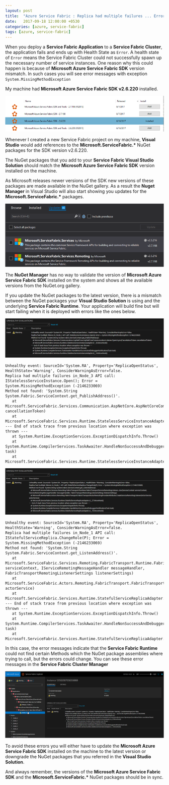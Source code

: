 ```yaml
---
layout: post
title:  "Azure Service Fabric : Replica had multiple failures ... Error = System.MissingMethodException (-2146233069)"
date:   2017-09-18 12:00:00 +0530
categories: [azure, service-fabric]
tags: [azure, service-fabric]
---
```


When you deploy a **Service Fabric Application** to a **Service Fabric Cluster**, the application fails and ends up with Health State as `Error`. A health state of `Error` means the Service Fabric Cluster could not successfully spawn up the necessary number of service instances. One reason why this could happen is because of **Microsoft Azure Service Fabric SDK** version mismatch. In such cases you will see error messages with exception `System.MissingMethodException`

My machine had **Microsoft Azure Service Fabric SDK v2.6.220** installed.

![Microsoft Azure Service Fabric SDK v2.6.220](/img/posts/post-2017-09-18-webpi.png)

Whenever I created a new Service Fabric project on my machine, **Visual Studio** would add references to the __Microsoft.ServiceFabric.*__ NuGet packages for the SDK version v2.6.220.

The NuGet packages that you add to your **Service Fabric Visual Studio Solution** should match the **Microsoft Azure Service Fabric SDK** version installed on the machine. 

As Microsoft releases newer versions of the SDK new versions of these packages are made available in the NuGet gallery. As a result the **Nuget Manager** in Visual Studio will also start showing you updates for the __Microsoft.ServiceFabric.*__ packages.

![Nuget Manager](/img/posts/post-2017-09-18-nuget-update.png)

The **NuGet Manager** has no way to validate the version of **Microsoft Azure Service Fabric SDK** installed on the system and shows all the available versions from the NuGet.org gallery.

If you update the NuGet packages to the latest version, there is a mismatch between the NuGet packages your **Visual Studio Solution** is using and the underlying **Service Fabric Runtime**. Your application will build fine but will start failing when it is deployed with errors like the ones below.

![ASP.NET Core Error](/img/posts/post-2017-09-18-asp-error.png)

```
Unhealthy event: SourceId='System.RA', Property='ReplicaOpenStatus', HealthState='Warning', ConsiderWarningAsError=false.
Replica had multiple failures in_Node_3 API call: IStatelessServiceInstance.Open(); Error = System.MissingMethodException (-2146233069)
Method not found: 'System.String System.Fabric.ServiceContext.get_PublishAddress()'.
   at Microsoft.ServiceFabric.Services.Communication.AspNetCore.AspNetCoreCommunicationListener.OpenAsync(CancellationToken cancellationToken)
   at Microsoft.ServiceFabric.Services.Runtime.StatelessServiceInstanceAdapter.d__20.MoveNext()
--- End of stack trace from previous location where exception was thrown ---
   at System.Runtime.ExceptionServices.ExceptionDispatchInfo.Throw()
   at System.Runtime.CompilerServices.TaskAwaiter.HandleNonSuccessAndDebuggerNotification(Task task)
   at Microsoft.ServiceFabric.Services.Runtime.StatelessServiceInstanceAdapter.d__14.MoveNext()
```

![Actor Service Error](/img/posts/post-2017-09-18-actor-error.png)

```
Unhealthy event: SourceId='System.RA', Property='ReplicaOpenStatus', HealthState='Warning', ConsiderWarningAsError=false.
Replica had multiple failures in_Node_1 API call: IStatefulServiceReplica.ChangeRole(P); Error = System.MissingMethodException (-2146233069)
Method not found: 'System.String System.Fabric.ServiceContext.get_ListenAddress()'.
   at Microsoft.ServiceFabric.Services.Remoting.FabricTransport.Runtime.FabricTransportServiceRemotingListener..ctor(ServiceContext serviceContext, IServiceRemotingMessageHandler messageHandler, FabricTransportRemotingListenerSettings listenerSettings)
   at Microsoft.ServiceFabric.Actors.Remoting.FabricTransport.FabricTransportActorRemotingProviderAttribute.CreateServiceRemotingListener(ActorService actorService)
   at Microsoft.ServiceFabric.Services.Runtime.StatefulServiceReplicaAdapter.d__27.MoveNext()
--- End of stack trace from previous location where exception was thrown ---
   at System.Runtime.ExceptionServices.ExceptionDispatchInfo.Throw()
   at System.Runtime.CompilerServices.TaskAwaiter.HandleNonSuccessAndDebuggerNotification(Task task)
   at Microsoft.ServiceFabric.Services.Runtime.StatefulServiceReplicaAdapter.d__19.MoveNext()
```
In this case, the error messages indicate that the **Service Fabric Runtime** could not find certain Methods which the NuGet package assemblies where trying to call, but the errors could change. You can see these error messages in the **Service Fabric Cluster Manager**

![Service Fabric Manager](/img/posts/post-2017-09-18-sf-manager.png)

To avoid these errors you will either have to update the **Microsoft Azure Service Fabric SDK** installed on the machine to the latest version or downgrade the NuGet packages that you referred in the **Visual Studio Solution**. 

And always remember, the versions of the **Microsoft Azure Service Fabric SDK** and the __Microsoft.ServiceFabric.*__ NuGet packages should be in sync.